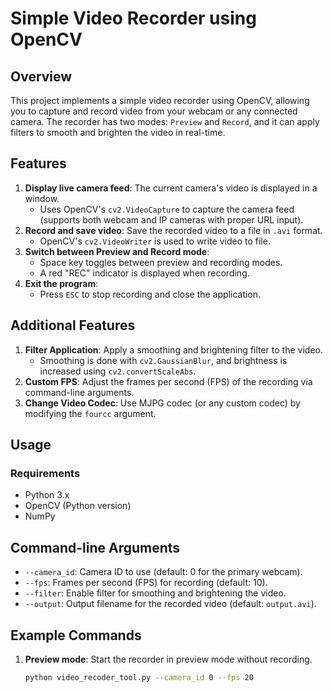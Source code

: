 # Simple Video Recorder using OpenCV

## Overview

This project implements a simple video recorder using OpenCV, allowing you to capture and record video from your webcam or any connected camera. The recorder has two modes: `Preview` and `Record`, and it can apply filters to smooth and brighten the video in real-time.

## Features

1. **Display live camera feed**: The current camera's video is displayed in a window.
   - Uses OpenCV's `cv2.VideoCapture` to capture the camera feed (supports both webcam and IP cameras with proper URL input).
2. **Record and save video**: Save the recorded video to a file in `.avi` format.
   - OpenCV's `cv2.VideoWriter` is used to write video to file.
3. **Switch between Preview and Record mode**:
   - Space key toggles between preview and recording modes.
   - A red "REC" indicator is displayed when recording.
4. **Exit the program**:
   - Press `ESC` to stop recording and close the application.

## Additional Features 

1. **Filter Application**: Apply a smoothing and brightening filter to the video.
   - Smoothing is done with `cv2.GaussianBlur`, and brightness is increased using `cv2.convertScaleAbs`.
2. **Custom FPS**: Adjust the frames per second (FPS) of the recording via command-line arguments.
3. **Change Video Codec**: Use MJPG codec (or any custom codec) by modifying the `fourcc` argument.

## Usage

### Requirements

- Python 3.x
- OpenCV (Python version)
- NumPy

## Command-line Arguments

- `--camera_id`: Camera ID to use (default: 0 for the primary webcam).
- `--fps`: Frames per second (FPS) for recording (default: 10).
- `--filter`: Enable filter for smoothing and brightening the video.
- `--output`: Output filename for the recorded video (default: `output.avi`).

## Example Commands

1. **Preview mode**: Start the recorder in preview mode without recording.
   ```bash
   python video_recoder_tool.py --camera_id 0 --fps 20

